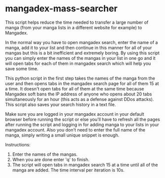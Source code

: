 # mangadex-mass-searcher
This script helps reduce the time needed to transfer a large number of manga (from your manga lists in a different website for example) to Mangadex.

In the normal way you have to open mangadex search, enter the name of a manga, add it to your list and then continue in this manner for all of your mangas but this is a bit inefficient and extremely boring. By using this script you can simply enter the names of the mangas in your list in one go and it will open tabs for each of them in mangadex search which will help you save some time.

This python script in the first step takes the names of the manga from the user and then opens tabs in the mangadex search page for all of them 15 at a time. It doesn't open tabs for all of them at the same time because Mangadex soft bans the IP address of anyone who opens about 20 tabs simultaneously for an hour (this acts as a defense against DDos attacks). This script also saves your search history in a text file.

Make sure you are logged in your mangadex account in your default browser before running the script or else you'll have to refresh all the pages after running the script and logging in for adding manga to your lists in your mangadex account. Also you don't need to enter the full name of the manga, simply writing a small unique snippet is enough.

Instructions:
1) Enter the names of the mangas.
2) When you are done enter 'q' to finish.
3) The script will open tabs in mangadex search 15 at a time until all of the manga are added. The time interval per iteration is 10s.
